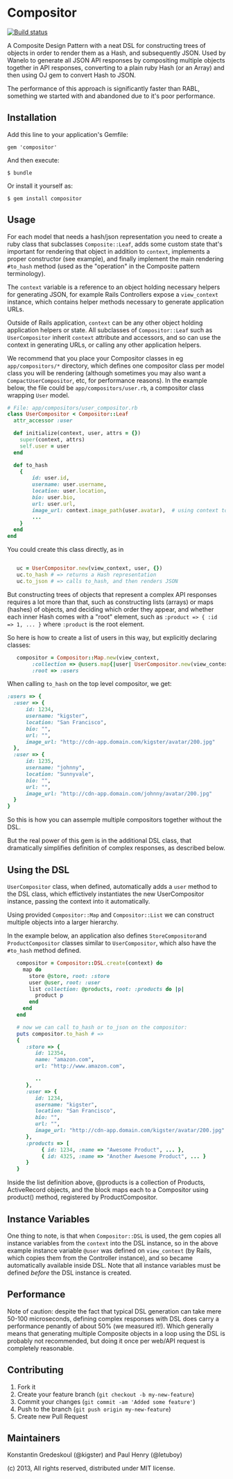 Compositor
=====

[![Build status](https://secure.travis-ci.org/wanelo/compositor.png)](http://travis-ci.org/wanelo/compositor)

A Composite Design Pattern with a neat DSL for constructing trees of objects in order to render them as a Hash, and subsequently
JSON.  Used by Wanelo to generate all JSON API responses by compositing multiple objects together in API responses, converting to
a plain ruby Hash (or an Array) and then using OJ gem to convert Hash to JSON.

The performance of this approach is significantly faster than RABL, something we started with and abandoned due
to it's poor performance.

## Installation

Add this line to your application's Gemfile:

    gem 'compositor'

And then execute:

    $ bundle

Or install it yourself as:

    $ gem install compositor

## Usage

For each model that needs a hash/json representation you need to create a ruby class that subclasses ```Composite::Leaf```,
adds some custom state that's important for rendering that object in addition to ```context```, implements a proper constructor
(see example), and finally implement the main rendering ```#to_hash``` method (used as the "operation" in the Composite pattern
terminology).

The ```context``` variable is a reference to an object holding necessary helpers for generating JSON, for example
Rails Controllers expose a ```view_context``` instance, which contains helper methods necessary to generate application URLs.

Outside of Rails application, ```context``` can be any other object holding application helpers or state.  All
subclasses of ```Compositor::Leaf``` such as ```UserCompositor``` inherit ```context``` attribute and accessors, and so can
use the context in generating URLs, or calling any other application helpers.

We recommend that you place your Compositor classes in eg ```app/compositors/*``` directory, which defines one compositor
class per model class you will be rendering (although sometimes you may also want a ```CompactUserCompositor```, etc, for
performance reasons). In the example below, the file could be ```app/compositors/user.rb```,
a compositor class wrapping ```User``` model.

```ruby
# File: app/compositors/user_compositor.rb
class UserCompositor < Compositor::Leaf
  attr_accessor :user

  def initialize(context, user, attrs = {})
    super(context, attrs)
    self.user = user
  end

  def to_hash
    {
        id: user.id,
        username: user.username,
        location: user.location,
        bio: user.bio,
        url: user.url,
        image_url: context.image_path(user.avatar),  # using context to generate URL path from routes
        ...
    }
  end
end
```

You could create this class directly, as in

```ruby

   uc = UserCompositor.new(view_context, user, {})
   uc.to_hash # => returns a Hash representation
   uc.to_json # => calls to_hash, and then renders JSON
```

But constructing trees of objects that represent a complex API responses requires a lot more than that, such as
constructing lists (arrays) or maps (hashes) of objects, and deciding which order they appear, and whether each
inner Hash comes with a "root" element, such as ```:product => { :id => 1, ... }``` where ```:product``` is the root
element.

So here is how to create a list of users in this way, but explicitly declaring classes:

```ruby
   compositor = Compositor::Map.new(view_context,
        :collection => @users.map{|user| UserCompositor.new(view_context, user, { :root => true }),
        :root => :users
```

When calling ```to_hash``` on the top level compositor, we get:

```ruby
:users => {
  :user => {
      id: 1234,
      username: "kigster",
      location: "San Francisco",
      bio: "",
      url: "",
      image_url: "http://cdn-app.domain.com/kigster/avatar/200.jpg"
  },
  :user => {
      id: 1235,
      username: "johnny",
      location: "Sunnyvale",
      bio: "",
      url: "",
      image_url: "http://cdn-app.domain.com/johnny/avatar/200.jpg"
  }
}
```

So this is how you can assemple multiple compositors together without the DSL.

But the real power of this gem is in the additional DSL class, that dramatically simplifies definition
of complex responses, as described below.

## Using the DSL

```UserCompositor``` class, when defined, automatically adds a ```user``` method to the DSL class, which effictively
instantiates the new UserCompositor instance, passing the context into it automatically.

Using provided ```Compositor::Map``` and ```Compositor::List``` we can construct multiple objects into a larger
hierarchy.

In the example below, an application also defines ```StoreCompositor```and ```ProductCompositor``` classes
similar to ```UserCompositor```, which also have the ```#to_hash``` method defined.

```ruby
   compositor = Compositor::DSL.create(context) do
     map do
       store @store, root: :store
       user @user, root: :user
       list collection: @products, root: :products do |p|
         product p
       end
     end
   end

   # now we can call to_hash or to_json on the compositor:
   puts compositor.to_hash # =>
   {
      :store => {
         id: 12354,
         name: "amazon.com",
         url: "http://www.amazon.com",

         ..
      },
      :user => {
         id: 1234,
         username: "kigster",
         location: "San Francisco",
         bio: "",
         url: "",
         image_url: "http://cdn-app.domain.com/kigster/avatar/200.jpg"
      },
      :products => [
           { id: 1234, :name => "Awesome Product", ... },
           { id: 4325, :name => "Another Awesome Product", ... }
      }
   }
```

Inside the list definition above, @products is a collection of Products, ActiveRecord objects,
and the block maps each to a Compositor using product() method, registered by ProductCompositor.

## Instance Variables

One thing to note, is that when ```Compositor::DSL``` is used, the gem copies all instance variables
from the ```context``` into the DSL instance, so in the above example instance variable ```@user```
was defined on ```view_context``` (by Rails, which copies them from the Controller instance), and
so became automatically available inside DSL.  Note that all instance variables must be
defined *before* the DSL instance is created.

## Performance

Note of caution: despite the fact that typical DSL generation can take mere 50-100 microseconds, defining complex responses
with DSL does carry a performance penantly of about 50% (we measured it!). Which generally means that generating
multiple Composite objects in a loop using the DSL is probably not recommended, but doing it once per web/API
request is completely reasonable.

## Contributing

1. Fork it
2. Create your feature branch (`git checkout -b my-new-feature`)
3. Commit your changes (`git commit -am 'Added some feature'`)
4. Push to the branch (`git push origin my-new-feature`)
5. Create new Pull Request

## Maintainers

Konstantin Gredeskoul (@kigster) and Paul Henry (@letuboy)

(c) 2013, All rights reserved, distributed under MIT license.
